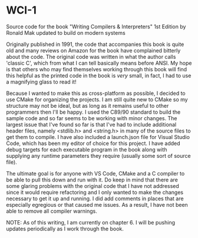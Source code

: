 # WCI-1
Source code for the book "Writing Compilers &amp; Interpreters" 1st Edition by Ronald Mak updated to build on modern systems

Originally published in 1991, the code that accompanies this book is quite old and many reviews on Amazon for the book have complained bitterly about the code. 
The original code was written in what the author calls 'classic C', which from what I can tell basically means before ANSI. My hope is that others who may find
themselves working through this book will find this helpful as the printed code in the book is *very* small, in fact, I had to use a magnifying glass to read it!

Because I wanted to make this as cross-platform as possible, I decided to use CMake for organizing the projects. I am still quite new to CMake so my structure may
not be ideal, but as long as it remains useful to other programmers then I'll be happy. I used the C89/90 standard to build the sample code and so far seems to be 
working with minor changes. The largest issue that I've found so far is that I've had to include additional header files, namely <stdlib.h> and <string.h> in many 
of the source files to get them to compile. I have also included a launch.json file for Visual Studio Code, which has been my editor of choice for this project.
I have added debug targets for each executable program in the book along with supplying any runtime parameters they require (usually some sort of source file). 

The ultimate goal is for anyone with VS Code, CMake and a C compiler to be able to pull this down and run with it. Do keep in mind that there are some glaring problems
with the original code that I have not addressed since it would require refactoring and I only wanted to make the changes necessary to get it up and running. I did add
comments in places that are especially egregious or that caused me issues. As a result, I have not been able to remove all compiler warnings. 

NOTE: As of this writing, I am currently on chapter 6. I will be pushing updates periodically as I work through the book.





